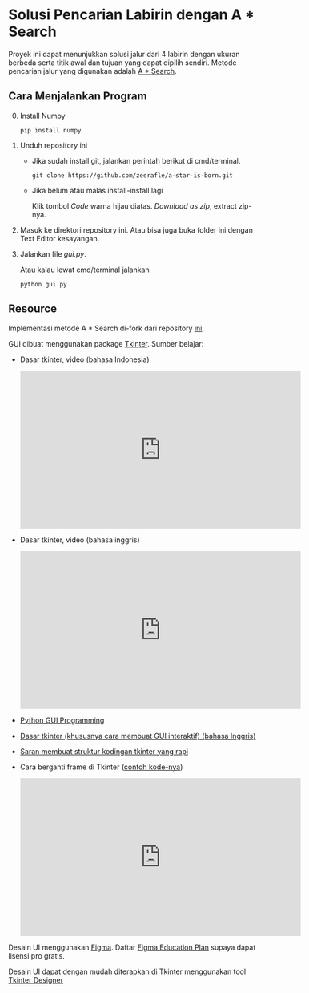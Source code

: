 # Solusi Pencarian Labirin dengan A * Search
  
Proyek ini dapat menunjukkan solusi jalur dari 4 labirin dengan ukuran berbeda serta titik awal dan tujuan yang dapat dipilih sendiri. Metode pencarian jalur yang digunakan adalah [A * Search](https://en.wikipedia.org/wiki/A*_search_algorithm).

## Cara Menjalankan Program

0. Install Numpy

    ```console
    pip install numpy
    ```

1. Unduh repository ini
    - Jika sudah install git, jalankan perintah berikut di cmd/terminal.
        
        ```console
        git clone https://github.com/zeerafle/a-star-is-born.git
        ```
    
    - Jika belum atau malas install-install lagi
    
        Klik tombol *Code* warna hijau diatas. *Download as zip*, extract zip-nya.

2. Masuk ke direktori repository ini. Atau bisa juga buka folder ini dengan Text Editor kesayangan.

3. Jalankan file *gui.py*.
    
    Atau kalau lewat cmd/terminal jalankan
    
    ```console
    python gui.py
    ```

## Resource
Implementasi metode A * Search di-fork dari repository [ini](https://github.com/fakemonk1/AI-Search-Algorithms-Implementations).

GUI dibuat menggunakan package [Tkinter](https://tkdocs.com/index.html). Sumber belajar:

- Dasar tkinter, video (bahasa Indonesia)
    
    <iframe width="560" height="315" src="https://www.youtube.com/embed/RWCeiOCfIuY" title="YouTube video player" frameborder="0" allow="accelerometer; autoplay; clipboard-write; encrypted-media; gyroscope; picture-in-picture" allowfullscreen></iframe>

- Dasar tkinter, video (bahasa inggris)

    <iframe width="560" height="315" src="https://www.youtube.com/embed/YXPyB4XeYLA" title="YouTube video player" frameborder="0" allow="accelerometer; autoplay; clipboard-write; encrypted-media; gyroscope; picture-in-picture" allowfullscreen></iframe>

- [Python GUI Programming](https://www.tutorialspoint.com/python/python_gui_programming.htm)
- [Dasar tkinter (khususnya cara membuat GUI interaktif) (bahasa Inggris)](https://realpython.com/python-gui-tkinter/#making-your-applications-interactive)
- [Saran membuat struktur kodingan tkinter yang rapi](https://stackoverflow.com/questions/17466561/best-way-to-structure-a-tkinter-application)
- Cara berganti frame di Tkinter ([contoh kode-nya]())

    <iframe width="560" height="315" src="https://www.youtube.com/embed/e6ktaqlXaec" title="YouTube video player" frameborder="0" allow="accelerometer; autoplay; clipboard-write; encrypted-media; gyroscope; picture-in-picture" allowfullscreen></iframe>

Desain UI menggunakan [Figma](https://www.figma.com/ui-design-tool/). Daftar [Figma Education Plan](https://www.figma.com/education/) supaya dapat lisensi pro gratis.

Desain UI dapat dengan mudah diterapkan di Tkinter menggunakan tool [Tkinter Designer](https://github.com/ParthJadhav/Tkinter-Designer)